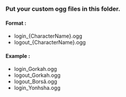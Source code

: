 ### Put your custom ogg files in this folder.

#### Format : 
- login_{CharacterName}.ogg
- logout_{CharacterName}.ogg

#### Example :
- login_Gorkah.ogg
- logout_Gorkah.ogg
- logout_Borsâ.ogg
- login_Yonhsha.ogg
